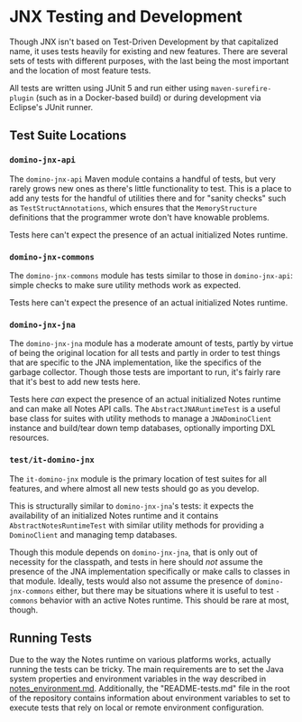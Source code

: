 # JNX Testing and Development

Though JNX isn't based on Test-Driven Development by that capitalized name, it uses tests heavily for existing and new features. There are several sets of tests with different purposes, with the last being the most important and the location of most feature tests.

All tests are written using JUnit 5 and run either using `maven-surefire-plugin` (such as in a Docker-based build) or during development via Eclipse's JUnit runner.

## Test Suite Locations

### `domino-jnx-api`

The `domino-jnx-api` Maven module contains a handful of tests, but very rarely grows new ones as there's little functionality to test. This is a place to add any tests for the handful of utilities there and for "sanity checks" such as `TestStructAnnotations`, which ensures that the `MemoryStructure` definitions that the programmer wrote don't have knowable problems.

Tests here can't expect the presence of an actual initialized Notes runtime.

### `domino-jnx-commons`

The `domino-jnx-commons` module has tests similar to those in `domino-jnx-api`: simple checks to make sure utility methods work as expected.

Tests here can't expect the presence of an actual initialized Notes runtime.

### `domino-jnx-jna`

The `domino-jnx-jna` module has a moderate amount of tests, partly by virtue of being the original location for all tests and partly in order to test things that are specific to the JNA implementation, like the specifics of the garbage collector. Though those tests are important to run, it's fairly rare that it's best to add new tests here.

Tests here _can_ expect the presence of an actual initialized Notes runtime and can make all Notes API calls. The `AbstractJNARuntimeTest` is a useful base class for suites with utility methods to manage a `JNADominoClient` instance and build/tear down temp databases, optionally importing DXL resources.

### `test/it-domino-jnx`

The `it-domino-jnx` module is the primary location of test suites for all features, and where almost all new tests should go as you develop.

This is structurally similar to `domino-jnx-jna`'s tests: it expects the availability of an initialized Notes runtime and it contains `AbstractNotesRuntimeTest` with similar utility methods for providing a `DominoClient` and managing temp databases.

Though this module depends on `domino-jnx-jna`, that is only out of necessity for the classpath, and tests in here should _not_ assume the presence of the JNA implementation specifically or make calls to classes in that module. Ideally, tests would also not assume the presence of `domino-jnx-commons` either, but there may be situations where it is useful to test `-commons` behavior with an active Notes runtime. This should be rare at most, though.

## Running Tests

Due to the way the Notes runtime on various platforms works, actually running the tests can be tricky. The main requirements are to set the Java system properties and environment variables in the way described in [notes_environment.md](../notes_environment.md). Additionally, the "README-tests.md" file in the root of the repository contains information about environment variables to set to execute tests that rely on local or remote environment configuration.